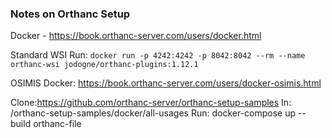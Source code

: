 ### Notes on Orthanc Setup
Docker - https://book.orthanc-server.com/users/docker.html

Standard WSI Run: `docker run -p 4242:4242 -p 8042:8042 --rm --name orthanc-wsi jodogne/orthanc-plugins:1.12.1`

OSIMIS Docker:
https://book.orthanc-server.com/users/docker-osimis.html

Clone:https://github.com/orthanc-server/orthanc-setup-samples
In: /orthanc-setup-samples/docker/all-usages
Run: docker-compose up --build orthanc-file

